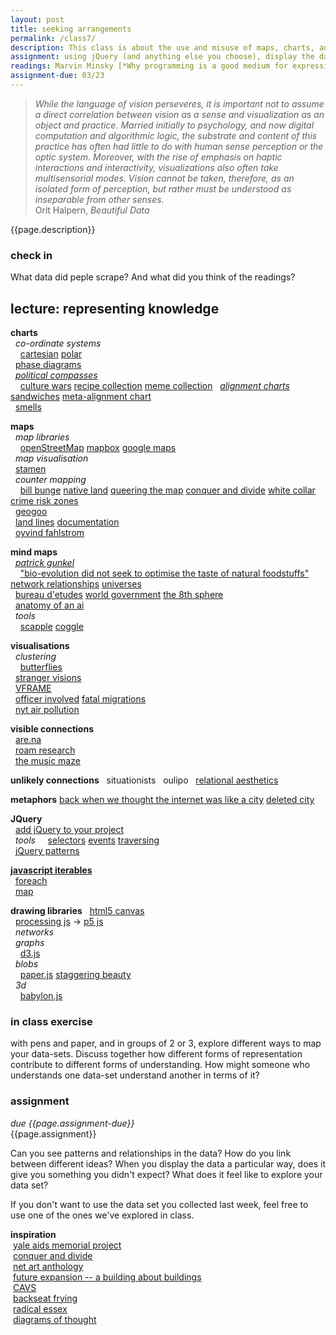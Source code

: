 ```yaml
---  
layout: post  
title: seeking arrangements  
permalink: /class7/  
description: This class is about the use and misuse of maps, charts, and graphs as tools of arranging, ordering and representing ideas. We will use JQuery and other libraries to arrange the data we gathered last week, thinking about different approaches to representation. 
assignment: using jQuery (and anything else you choose), display the data set you collected last week in a few different ways.
readings: Marvin Minsky [*Why programming is a good medium for expressing poorly understood and sloppily-formulated ideas*](http://worrydream.com/refs/Minsky%20-%20Why%20programming%20is%20a%20good%20medium%20for%20expressing%20poorly%20understood%20and%20sloppily-formulated%20ideas.pdf)<br> Brandur [*Learning from Terminals to Design the Future of User Interfaces*](https://brandur.org/interfaces)
assignment-due: 03/23
---  
```

<!-- maybe cybernetics lib here?? orit halpern beautiful data kind of thing??? -->


> *While the language of vision perseveres, it is important not to assume a direct correlation between vision as a sense and visualization as an object and practice. Married initially to psychology, and now digital computation and algorithmic logic, the substrate and content of this practice has often had little to do with human sense perception or the optic system. Moreover, with the rise of emphasis on haptic interactions and interactivity, visualizations also often take multisensorial modes. Vision cannot be taken, therefore, as an isolated form of perception, but rather must be understood as inseparable from other senses.*  
> Orit Halpern, *Beautiful Data*

{{page.description}}

### check in
What data did peple scrape? And what did you think of the readings?

## lecture: representing knowledge

**charts**  
  *co-ordinate systems*  
    [cartesian](https://en.wikipedia.org/wiki/Cartesian_coordinate_system) [polar](https://en.wikipedia.org/wiki/Polar_coordinate_system)  
  [phase diagrams](https://en.wikipedia.org/wiki/Phase_diagram)  
  [*political compasses*](https://www.politicalcompass.org)  
    [culture wars](https://disnovation.org/doc/OCW_70x100_RVB.pdf) [recipe collection](http://backseatfrying.net) [meme collection](https://www.are.na/francis-tseng/political-compasses-other-matrices)
  [*alignment charts*](https://images-wixmp-ed30a86b8c4ca887773594c2.wixmp.com/f/f54a1ef4-d1f9-4b49-a36e-0eb100c586b9/d6fe4d8-2c0448e6-4ab0-4264-8e45-c0e910c283f2.png/v1/fill/w_1280,h_1280,q_75,strp/dnd_alignment_chart_by_nederbird-d6fe4d8.png?token=eyJ0eXAiOiJKV1QiLCJhbGciOiJIUzI1NiJ9.eyJpc3MiOiJ1cm46YXBwOjdlMGQxODg5ODIyNjQzNzNhNWYwZDQxNWVhMGQyNmUwIiwic3ViIjoidXJuOmFwcDo3ZTBkMTg4OTgyMjY0MzczYTVmMGQ0MTVlYTBkMjZlMCIsImF1ZCI6WyJ1cm46c2VydmljZTppbWFnZS5vcGVyYXRpb25zIl0sIm9iaiI6W1t7InBhdGgiOiIvZi9mNTRhMWVmNC1kMWY5LTRiNDktYTM2ZS0wZWIxMDBjNTg2YjkvZDZmZTRkOC0yYzA0NDhlNi00YWIwLTQyNjQtOGU0NS1jMGU5MTBjMjgzZjIucG5nIiwid2lkdGgiOiI8PTEyODAiLCJoZWlnaHQiOiI8PTEyODAifV1dfQ.13y42x2TFBUFPS_VaC-V1hHmHegJmBDYPzn3CcxfQOs) [sandwiches](https://d2w9rnfcy7mm78.cloudfront.net/1002651/original_bd71d77187eda7eb3b258c395a1c1555.jpg?1493767565?bc=1) [meta-alignment chart](https://xkcd.com/2251/)  
  [smells](https://d2w9rnfcy7mm78.cloudfront.net/1542772/original_e9e99eb67b032ba9f93b5c2eb8a9283c.jpg?1514607880?bc=1)  

**maps**  
  *map libraries*  
    [openStreetMap](https://www.openstreetmap.org) [mapbox](https://www.mapbox.com) [google maps](https://developers.google.com/maps/documentation/javascript/tutorial)  
  *map visualisation*  
  [stamen](https://stamen.com)  
  *counter mapping*  
    [bill bunge](https://civic.mit.edu/2013/08/07/the-detroit-geographic-expedition-and-institute-a-case-study-in-civic-mapping/) [native land](https://native-land.ca) [queering the map](https://www.queeringthemap.com) [conquer and divide](https://conquer-and-divide.btselem.org) [white collar crime risk zones](https://whitecollar.thenewinquiry.com)  
  [geogoo](http://geogoo.net)  
  [land lines](https://lines.chromeexperiments.com) [documentation](https://medium.com/@zachlieberman/land-lines-e1f88c745847)  
  [oyvind fahlstrom](https://external-content.duckduckgo.com/iu/?u=https%3A%2F%2Fd2mpxrrcad19ou.cloudfront.net%2Fitem_images%2F292036%2F8257791_fullsize.jpg&f=1&nofb=1)  

**mind maps**  
  [*patrick gunkel*](http://ideonomy.mit.edu/gunkel.html)  
    ["bio-evolution did not seek to optimise the taste of natural foodstuffs"](http://ideonomy.mit.edu/mapsandlists-set1/pic022.html) [network relationships](http://ideonomy.mit.edu/mapsandlists-set1/pic049.html) [universes](http://ideonomy.mit.edu/mapsandlists-set2/pic028.html)  
  [bureau d'etudes](https://bureaudetudes.org) [world government](https://bureaudetudes.org/wp-content/uploads/2014/02/WG2013ang.pdf) [the 8th sphere](https://bureaudetudes.org/wp-content/uploads/2014/06/the-8th-sphere-EN.pdf)  
  [anatomy of an ai](https://anatomyof.ai)  
  *tools*  
    [scapple](https://www.literatureandlatte.com/scapple/overview) [coggle](https://coggle.it)  

**visualisations**  
  *clustering*  
    [butterflies](https://marian42.de/butterflies/?0.04443,0.25659,11)  
  [stranger visions](https://deweyhagborg.com/projects/stranger-visions)  
  [VFRAME](https://ahprojects.com/vframe/)  
  [officer involved](https://theintercept.co/officer-involved/) [fatal migrations](https://projects.theintercept.com/fatal-migrations/)  
  [nyt air pollution](https://www.nytimes.com/interactive/2019/12/02/climate/air-pollution-compare-ar-ul.html)

**visible connections**  
  [are.na](https://are.na)  
  [roam research](https://roamresearch.com)  
  [the music maze](http://static.echonest.com/LabyrinthOfGenre/GenreMaze.html)  

**unlikely connections**
  situationists
  oulipo
  [relational aesthetics](https://en.wikipedia.org/wiki/Relational_art#cite_note-13)

**metaphors**
[back when we thought the internet was like a city](https://www.citylab.com/life/2013/03/back-when-we-thought-internet-was-city/4943/) [deleted city](http://deletedcity.net)

**JQuery**  
  [add jQuery to your project](https://www.w3schools.com/jquery/jquery_get_started.asp)  
  *tools*
    [selectors](https://www.w3schools.com/jquery/jquery_selectors.asp) [events](https://www.w3schools.com/jquery/jquery_events.asp) [traversing](https://www.w3schools.com/jquery/jquery_traversing.asp)  
  [jQuery patterns](https://learn.jquery.com/code-organization/concepts/)  

[**javascript iterables**](https://developer.mozilla.org/en-US/docs/Web/JavaScript/Reference/Iteration_protocols)  
  [foreach](https://developer.mozilla.org/en-US/docs/Web/JavaScript/Reference/Global_Objects/Array/forEach)  
  [map](https://developer.mozilla.org/en-US/docs/Web/JavaScript/Reference/Global_Objects/Map)  

**drawing libraries**
  [html5 canvas](https://developer.mozilla.org/en-US/docs/Web/API/Canvas_API)  
  [processing js](http://processingjs.org) -> [p5 js](https://p5js.org)  
  *networks*  
  *graphs*  
    [d3.js](https://d3js.org)  
  *blobs*  
    [paper.js](http://paperjs.org) [staggering beauty](http://www.staggeringbeauty.com)  
  *3d*  
    [babylon.js](https://www.babylonjs.com)  

### in class exercise
with pens and paper, and in groups of 2 or 3, explore different ways to map your data-sets. Discuss together how different forms of representation contribute to different forms of understanding. How might someone who understands one data-set understand another in terms of it?

### assignment
*due {{page.assignment-due}}*<br>
{{page.assignment}}

Can you see patterns and relationships in the data? How do you link between different ideas? When you display the data a particular way, does it give you something you didn't expect? What does it feel like to explore your data set?

If you don't want to use the data set you collected last week, feel free to use one of the ones we've explored in class.

**inspiration**  
 [yale aids memorial project](http://yamp.org)  
 [conquer and divide](https://conquer-and-divide.btselem.org)  
 [net art anthology](https://anthology.rhizome.org)  
 [future expansion -- a building about buildings](http://future-expansion.com/#img)  
 [CAVS](http://act.mit.edu/cavs)  
 [backseat frying](http://backseatfrying.net)  
 [radical essex](http://www.radicalessex.uk/list/)  
 [diagrams of thought](https://www.are.na/martin-murphy/diagrams-of-thought)  

